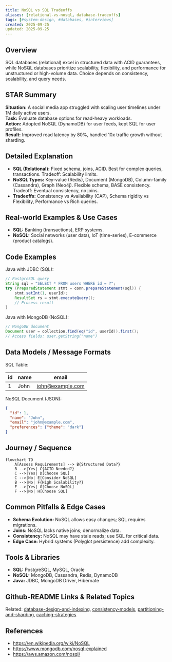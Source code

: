```yaml
---
title: NoSQL vs SQL Tradeoffs
aliases: [relational-vs-nosql, database-tradeoffs]
tags: [#system-design, #databases, #interviews]
created: 2025-09-25
updated: 2025-09-25
---
```


## Overview
SQL databases (relational) excel in structured data with ACID guarantees, while NoSQL databases prioritize scalability, flexibility, and performance for unstructured or high-volume data. Choice depends on consistency, scalability, and query needs.

## STAR Summary
**Situation:** A social media app struggled with scaling user timelines under 1M daily active users.  
**Task:** Evaluate database options for read-heavy workloads.  
**Action:** Adopted NoSQL (DynamoDB) for user feeds, kept SQL for user profiles.  
**Result:** Improved read latency by 80%, handled 10x traffic growth without sharding.

## Detailed Explanation
- **SQL (Relational):** Fixed schema, joins, ACID. Best for complex queries, transactions. Tradeoff: Scalability limits.
- **NoSQL Types:** Key-value (Redis), Document (MongoDB), Column-family (Cassandra), Graph (Neo4j). Flexible schema, BASE consistency. Tradeoff: Eventual consistency, no joins.
- **Tradeoffs:** Consistency vs Availability (CAP), Schema rigidity vs Flexibility, Performance vs Rich queries.

## Real-world Examples & Use Cases
- **SQL:** Banking (transactions), ERP systems.
- **NoSQL:** Social networks (user data), IoT (time-series), E-commerce (product catalogs).

## Code Examples
Java with JDBC (SQL):

```java
// PostgreSQL query
String sql = "SELECT * FROM users WHERE id = ?";
try (PreparedStatement stmt = conn.prepareStatement(sql)) {
    stmt.setInt(1, userId);
    ResultSet rs = stmt.executeQuery();
    // Process result
}
```

Java with MongoDB (NoSQL):

```java
// MongoDB document
Document user = collection.find(eq("id", userId)).first();
// Access fields: user.getString("name")
```

## Data Models / Message Formats
SQL Table:

| id | name | email |
|----|------|-------|
| 1  | John | john@example.com |

NoSQL Document (JSON):

```json
{
  "id": 1,
  "name": "John",
  "email": "john@example.com",
  "preferences": {"theme": "dark"}
}
```

## Journey / Sequence
```mermaid
flowchart TD
    A[Assess Requirements] --> B{Structured Data?}
    B -->|Yes| C{ACID Needed?}
    C -->|Yes| D[Choose SQL]
    C -->|No| E[Consider NoSQL]
    B -->|No| F{High Scalability?}
    F -->|Yes| G[Choose NoSQL]
    F -->|No| H[Choose SQL]
```

## Common Pitfalls & Edge Cases
- **Schema Evolution:** NoSQL allows easy changes; SQL requires migrations.
- **Joins:** NoSQL lacks native joins; denormalize data.
- **Consistency:** NoSQL may have stale reads; use SQL for critical data.
- **Edge Case:** Hybrid systems (Polyglot persistence) add complexity.

## Tools & Libraries
- **SQL:** PostgreSQL, MySQL, Oracle
- **NoSQL:** MongoDB, Cassandra, Redis, DynamoDB
- **Java:** JDBC, MongoDB Driver, Hibernate

## Github-README Links & Related Topics
Related: [database-design-and-indexing](../database-design-and-indexing/), [consistency-models](../concepts/consistency-models/), [partitioning-and-sharding](../partitioning-and-sharding/), [caching-strategies](../caching-strategies/)

## References
- https://en.wikipedia.org/wiki/NoSQL
- https://www.mongodb.com/nosql-explained
- https://aws.amazon.com/nosql/